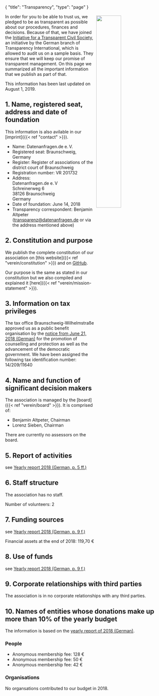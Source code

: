 {
    "title": "Transparency",
    "type": "page"
}

<a href="https://www.transparency.de/mitmachen/initiative-transparente-zivilgesellschaft/" class="no-link-decoration"><img src="/img/logo-itz.svg" style="float: right; width: 40%; min-width: 200px; padding: 5px;"></a>

In order for you to be able to trust us, we pledged to be as transparent as possible about our procedures, finances and decisions. Because of that, we have joined the [Initiative for a Transparent Civil Society](https://www.transparency.de/mitmachen/initiative-transparente-zivilgesellschaft/), an initiative by the German branch of Transparency International, which is allowed to audit us on a sample basis. They ensure that we will keep our promise of transparent management. On this page we summarized all the important information that we publish as part of that.

This information has been last updated on August 1, 2019.

## 1. Name, registered seat, address and date of foundation
This information is also avilable in our [imprint]({{< ref "contact" >}}).

 - Name: Datenanfragen.de e.&thinsp;V.
 - Registered seat: Braunschweig, Germany
 - Register: Register of associations of the district court of Braunschweig
 - Registration number: VR 201732
 - Address:  
   Datenanfragen.de e.&thinsp;V  
   Schreinerweg 6  
   38126 Braunschweig  
   Germany  
 - Date of foundation: June 14, 2018
 - Transparency correspondent: Benjamin Altpeter ([transparenz@datenanfragen.de](mailto:transparenz@datenanfragen.de) or via the address mentioned above)

## 2. Constitution and purpose

We publish the complete constitution of our association on [this website]({{< ref "verein/constitution" >}}) and on [GitHub](https://github.com/datenanfragen/verein/blob/master/satzung.md).

Our purpose is the same as stated in our constitution but we also compiled and explained it [here]({{< ref "verein/mission-statement" >}}).  

## 3. Information on tax privileges

The tax office Braunschweig-Wilhelmstraße approved us as a public benefit organisation by the [notice from June 21, 2018 (German)](https://static.dacdn.de/docs/feststellungsbescheid_2018-06-21.pdf) for the promotion of counselling and protection as well as the advancement of the democratic government. We have been assigned the following tax identification number: 14/209/11640

## 4. Name and function of significant decision makers

The association is managed by the [board]({{< ref "verein/board" >}}). It is comprised of:

 - Benjamin Altpeter, Chairman
 - Lorenz Sieben, Chairman

There are currently no assessors on the board.

## 5. Report of activities

see [Yearly report 2018 (German, p. 5 ff.)](https://static.dacdn.de/docs/bericht-2018.pdf)

## 6. Staff structure

The association has no staff.

Number of volunteers: 2

## 7. Funding sources

see [Yearly report 2018 (German, p. 9 f.)](https://static.dacdn.de/docs/bericht-2018.pdf)

Financial assets at the end of 2018: 119,70 €

## 8. Use of funds

see [Yearly report 2018 (German, p. 9 f.)](https://static.dacdn.de/docs/bericht-2018.pdf)

## 9. Corporate relationships with third parties 

The association is in no corporate relationships with any third parties.

## 10. Names of entities whose donations make up more than 10% of the yearly budget

The information is based on the [yearly report of 2018 (German)](https://static.dacdn.de/docs/bericht-2018.pdf).

### People

 - Anonymous membership fee: 128 €
 - Anonymous membership fee: 50 €
 - Anonymous membership fee: 42 € 

### Organisations

 No organsations contributed to our budget in 2018.
